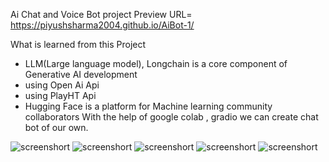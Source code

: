 Ai Chat and Voice Bot project Preview URL= https://piyushsharma2004.github.io/AiBot-1/

 What is learned from this Project
- LLM(Large language model), Longchain  is a core component of Generative AI development
- using Open Ai Api
- using PlayHT Api
- Hugging Face is a platform for Machine learning community collaborators
With the help of google colab , gradio we can create chat bot of our own.

![screenshort](https://lh3.googleusercontent.com/u/1/drive-viewer/AITFw-wBTP6U26aHNKbTN9zGSBbg_3o-xvm5EMFBl6XLQ-yYzNXXbY79W6Y68u1k3mTOEmttzumsRXV_5AZwBmiXk1Q_xRs=w3376-h1696)
![screenshort](https://lh3.googleusercontent.com/u/1/drive-viewer/AITFw-w1zYCn-kS8y1OPu7p_amqXHuydmxotzCk7CLKFwZcQXWE8egI0WxNRyVyrJ_Ci5nQNgLxf07UEqDbnQb7jRDqm56xB1Q=w3376-h1696)
![screenshort](https://lh3.googleusercontent.com/u/1/drive-viewer/AITFw-yAWmA55BZ4PXBCNUAvgD4TGOXXb0kN_KQYxEf8WusmY63DkszWuqGZLGGms6TvdetvjlhKXxxATfk-ymc2ApQ5cmJnsA=w3376-h1696)
![screenshort](https://lh3.googleusercontent.com/u/1/drive-viewer/AITFw-wsT4YKJzlqykV6mz7sv5H15eEJaUuAQzfjFcWc5j3JYM5PKs55zIDR2w0pPRNzp13ozS9_5-xs8CHLcFAQ5gFbxQ84og=w3376-h1696)
![screenshort](https://lh3.googleusercontent.com/u/1/drive-viewer/AITFw-yXs4Sp5jV8bF2f02-34GrYBJ3QRkZoYjveh1isT973WZ00BJDft4536FrIP4r5UEAFtELXbWARlfnsoFZVecO0hY6f=w3376-h1696)

